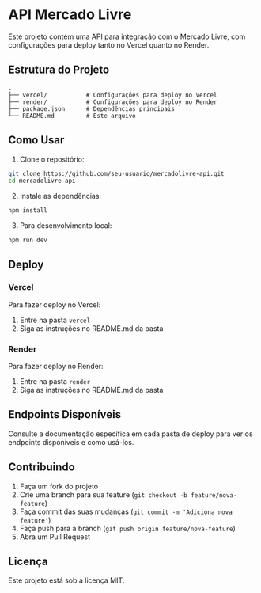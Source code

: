 # API Mercado Livre

Este projeto contém uma API para integração com o Mercado Livre, com configurações para deploy tanto no Vercel quanto no Render.

## Estrutura do Projeto

```
.
├── vercel/           # Configurações para deploy no Vercel
├── render/           # Configurações para deploy no Render
├── package.json      # Dependências principais
└── README.md         # Este arquivo
```

## Como Usar

1. Clone o repositório:
```bash
git clone https://github.com/seu-usuario/mercadolivre-api.git
cd mercadolivre-api
```

2. Instale as dependências:
```bash
npm install
```

3. Para desenvolvimento local:
```bash
npm run dev
```

## Deploy

### Vercel
Para fazer deploy no Vercel:
1. Entre na pasta `vercel`
2. Siga as instruções no README.md da pasta

### Render
Para fazer deploy no Render:
1. Entre na pasta `render`
2. Siga as instruções no README.md da pasta

## Endpoints Disponíveis

Consulte a documentação específica em cada pasta de deploy para ver os endpoints disponíveis e como usá-los.

## Contribuindo

1. Faça um fork do projeto
2. Crie uma branch para sua feature (`git checkout -b feature/nova-feature`)
3. Faça commit das suas mudanças (`git commit -m 'Adiciona nova feature'`)
4. Faça push para a branch (`git push origin feature/nova-feature`)
5. Abra um Pull Request

## Licença

Este projeto está sob a licença MIT. 